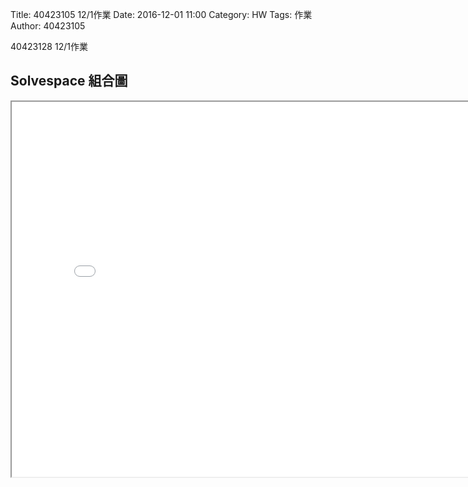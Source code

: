 Title: 40423105 12/1作業
Date: 2016-12-01 11:00
Category: HW
Tags: 作業
Author: 40423105 

40423128 12/1作業

<!-- PELICAN_END_SUMMARY -->


## Solvespace 組合圖
<iframe src="./../w7/404231051201.html" width="800" height="600"></iframe>
